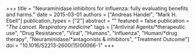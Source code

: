 +++
title = "Neuraminidase inhibitors for influenza: fully evaluating benefits and harms."
date = 2015-03-01
authors = ["Andreas Handel", "Mark H. Ebell"]
publication_types = ["2"]
abstract = ""
featured = false
publication = "*The Lancet. Respiratory medicine*"
tags = ["Antiviral Agents/*therapeutic use", "Drug Resistance", "Viral", "Humans", "Influenza", "Human/*drug therapy", "Neuraminidase/*antagonists & inhibitors", "Treatment Outcome"]
doi = "10.1016/S2213-2600(15)00066-1"
+++

